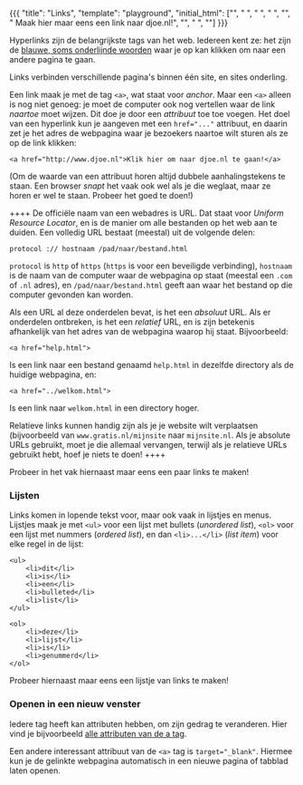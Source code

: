 {{{
    "title":    "Links",
    "template": "playground",
    "initial_html": ["<html>",
                     "  <head>",
                     "  </head>",
                     "  <body>",
                     "",
                     "      Maak hier maar eens een link naar djoe.nl!",
                     "",
                     "  </body>",
                     "</html>"]
}}}

Hyperlinks zijn de belangrijkste tags van het web. Iedereen kent ze: het zijn
de [blauwe, soms onderlijnde woorden](#) waar je op kan klikken om naar een
andere pagina te gaan.

Links verbinden verschillende pagina's binnen één site, en sites onderling.

Een link maak je met de tag `<a>`, wat staat voor *anchor*. Maar een `<a>`
alleen is nog niet genoeg: je moet de computer ook nog vertellen waar de link
*naartoe* moet wijzen. Dit doe je door een *attribuut* toe toe voegen. Het doel
van een hyperlink kun je aangeven met een `href="..."` attribuut, en daarin zet
je het adres de webpagina waar je bezoekers naartoe wilt sturen als ze op de
link klikken:

    <a href="http://www.djoe.nl">Klik hier om naar djoe.nl te gaan!</a>

(Om de waarde van een attribuut horen altijd dubbele aanhalingstekens te staan.
Een browser *snapt* het vaak ook wel als je die weglaat, maar ze horen er wel te
staan. Probeer het goed te doen!)

++++
De officiële naam van een webadres is URL. Dat staat voor *Uniform Resource
Locator*, en is de manier om alle bestanden op het web aan te duiden. Een volledig URL
bestaat (meestal) uit de volgende delen:

    protocol :// hostnaam /pad/naar/bestand.html

`protocol` is `http` of `https` (`https` is voor een beveiligde verbinding),
`hostnaam` is de naam van de computer waar de webpagina op staat (meestal een
`.com` of `.nl` adres), en `/pad/naar/bestand.html` geeft aan waar het bestand
op die computer gevonden kan worden.

Als een URL al deze onderdelen bevat, is het een *absoluut* URL. Als er
onderdelen ontbreken, is het een *relatief* URL, en is zijn betekenis
afhankelijk van het adres van de webpagina waarop hij staat. Bijvoorbeeld:

    <a href="help.html">

Is een link naar een bestand genaamd `help.html` in dezelfde directory als de
huidige webpagina, en:

    <a href="../welkom.html">

Is een link naar `welkom.html` in een directory hoger.

Relatieve links kunnen handig zijn als je je website wilt verplaatsen
(bijvoorbeeld van `www.gratis.nl/mijnsite` naar `mijnsite.nl`. Als je absolute
URLs gebruikt, moet je die allemaal vervangen, terwijl als je relatieve URLs
gebruikt hebt, hoef je niets te doen!
++++

Probeer in het vak hiernaast maar eens een paar links te maken!

### Lijsten

Links komen in lopende tekst voor, maar ook vaak in lijstjes en menus. Lijstjes
maak je met `<ul>` voor een lijst met bullets (*unordered list*), `<ol>` voor
een lijst met nummers (*ordered list*), en dan `<li>...</li>` (*list item*)
voor elke regel in de lijst:

    <ul>
        <li>dit</li>
        <li>is</li>
        <li>een</li>
        <li>bulleted</li>
        <li>list</li>
    </ul>

    <ol>
        <li>deze</li>
        <li>lijst</li>
        <li>is</li>
        <li>genummerd</li>
    </ol>

Probeer hiernaast maar eens een lijstje van links te maken!

### Openen in een nieuw venster

Iedere tag heeft kan attributen hebben, om zijn gedrag te veranderen. Hier vind
je bijvoorbeeld [alle attributen van de a tag](http://devdocs.io/html/a).

Een andere interessant attribuut van de `<a>` tag is `target="_blank"`. Hiermee
kun je de gelinkte webpagina automatisch in een nieuwe pagina of tabblad laten
openen.
